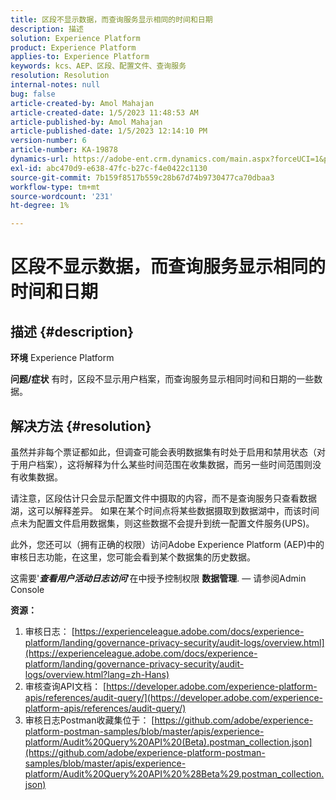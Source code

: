 ```yaml
---
title: 区段不显示数据，而查询服务显示相同的时间和日期
description: 描述
solution: Experience Platform
product: Experience Platform
applies-to: Experience Platform
keywords: kcs、AEP、区段、配置文件、查询服务
resolution: Resolution
internal-notes: null
bug: false
article-created-by: Amol Mahajan
article-created-date: 1/5/2023 11:48:53 AM
article-published-by: Amol Mahajan
article-published-date: 1/5/2023 12:14:10 PM
version-number: 6
article-number: KA-19878
dynamics-url: https://adobe-ent.crm.dynamics.com/main.aspx?forceUCI=1&pagetype=entityrecord&etn=knowledgearticle&id=a34331ea-ee8c-ed11-81ac-6045bd006b3d
exl-id: abc470d9-e638-47fc-b27c-f4e0422c1130
source-git-commit: 7b159f8517b559c28b67d74b9730477ca70dbaa3
workflow-type: tm+mt
source-wordcount: '231'
ht-degree: 1%

---
```


# 区段不显示数据，而查询服务显示相同的时间和日期

## 描述 {#description}

<b>环境</b>
Experience Platform


<b>问题/症状</b>
有时，区段不显示用户档案，而查询服务显示相同时间和日期的一些数据。


## 解决方法 {#resolution}


虽然并非每个票证都如此，但调查可能会表明数据集有时处于启用和禁用状态（对于用户档案），这将解释为什么某些时间范围在收集数据，而另一些时间范围则没有收集数据。

请注意，区段估计只会显示配置文件中摄取的内容，而不是查询服务只查看数据湖，这可以解释差异。 如果在某个时间点将某些数据摄取到数据湖中，而该时间点未为配置文件启用数据集，则这些数据不会提升到统一配置文件服务(UPS)。



此外，您还可以（拥有正确的权限）访问Adobe Experience Platform (AEP)中的审核日志功能，在这里，您可能会看到某个数据集的历史数据。

这需要&#39;<b>*查看用户活动日志访问</b>*&#39;在中授予控制权限 <b>数据管理</b>.  — 请参阅Admin Console



<b>资源：</b>

1. 审核日志： [https://experienceleague.adobe.com/docs/experience-platform/landing/governance-privacy-security/audit-logs/overview.html](https://experienceleague.adobe.com/docs/experience-platform/landing/governance-privacy-security/audit-logs/overview.html?lang=zh-Hans)
2. 审核查询API文档： [https://developer.adobe.com/experience-platform-apis/references/audit-query/](https://developer.adobe.com/experience-platform-apis/references/audit-query/)
3. 审核日志Postman收藏集位于： [https://github.com/adobe/experience-platform-postman-samples/blob/master/apis/experience-platform/Audit%20Query%20API%20(Beta).postman_collection.json](https://github.com/adobe/experience-platform-postman-samples/blob/master/apis/experience-platform/Audit%20Query%20API%20%28Beta%29.postman_collection.json)
